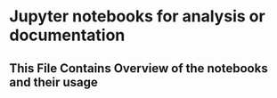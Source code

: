 # Jupyter notebooks for analysis or documentation
## This File Contains Overview of the notebooks and their usage